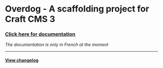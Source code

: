 
# Overdog - A scaffolding project for Craft CMS 3


### [Click here for documentation](https://public-3e-joueur.gitlab.io/overdog-docs/)
_The documentation is only in French at the moment_

***

#### [View changelog](https://public-3e-joueur.gitlab.io/overdog-docs/changelog/)
